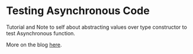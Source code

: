 # Testing Asynchronous Code

Tutorial and Note to self about abstracting values over type constructor to test Asynchronous function.

More on the blog [here]().